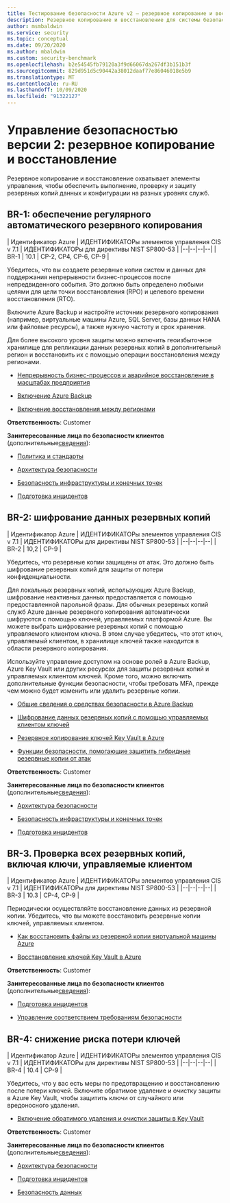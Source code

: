 ```yaml
---
title: Тестирование безопасности Azure v2 — резервное копирование и восстановление
description: Резервное копирование и восстановление для системы безопасности Azure версии 2
author: msmbaldwin
ms.service: security
ms.topic: conceptual
ms.date: 09/20/2020
ms.author: mbaldwin
ms.custom: security-benchmark
ms.openlocfilehash: b2e54545fb79120a3f9d66067da267df3b151b3f
ms.sourcegitcommit: 829d951d5c90442a38012daaf77e86046018e5b9
ms.translationtype: MT
ms.contentlocale: ru-RU
ms.lasthandoff: 10/09/2020
ms.locfileid: "91322127"
---
```

# <a name="security-control-v2-backup-and-recovery"></a>Управление безопасностью версии 2: резервное копирование и восстановление

Резервное копирование и восстановление охватывает элементы управления, чтобы обеспечить выполнение, проверку и защиту резервных копий данных и конфигурации на разных уровнях служб.

## <a name="br-1-ensure-regular-automated-backups"></a>BR-1: обеспечение регулярного автоматического резервного копирования

| Идентификатор Azure | ИДЕНТИФИКАТОРы элементов управления CIS v 7.1 | ИДЕНТИФИКАТОРы для директивы NIST SP800-53 |
|--|--|--|--|
| BR-1 | 10.1 | CP-2, CP4, CP-6, CP-9 |

Убедитесь, что вы создаете резервные копии систем и данных для поддержания непрерывности бизнес-процессов после непредвиденного события. Это должно быть определено любыми целями для цели точки восстановления (RPO) и целевого времени восстановления (RTO).

Включите Azure Backup и настройте источник резервного копирования (например, виртуальные машины Azure, SQL Server, базы данных HANA или файловые ресурсы), а также нужную частоту и срок хранения.  

Для более высокого уровня защиты можно включить геоизбыточное хранилище для репликации данных резервных копий в дополнительный регион и восстановить их с помощью операции восстановления между регионами.

- [Непрерывность бизнес-процессов и аварийное восстановление в масштабах предприятия](/azure/cloud-adoption-framework/ready/enterprise-scale/business-continuity-and-disaster-recovery)

- [Включение Azure Backup](/azure/backup/)

- [Включение восстановления между регионами](/azure/backup/backup-azure-arm-restore-vms#cross-region-restore)

**Ответственность**: Customer

**Заинтересованные лица по безопасности клиентов** (дополнительные[сведения](/azure/cloud-adoption-framework/organize/cloud-security#security-functions)):

- [Политика и стандарты](/azure/cloud-adoption-framework/organize/cloud-security-policy-standards)

- [Архитектура безопасности](/azure/cloud-adoption-framework/organize/cloud-security-architecture)

- [Безопасность инфраструктуры и конечных точек](/azure/cloud-adoption-framework/organize/cloud-security-infrastructure-endpoint)

- [Подготовка инцидентов](/azure/cloud-adoption-framework/organize/cloud-security-incident-preparation)

## <a name="br-2-encrypt-backup-data"></a>BR-2: шифрование данных резервных копий

| Идентификатор Azure | ИДЕНТИФИКАТОРы элементов управления CIS v 7.1 | ИДЕНТИФИКАТОРы для директивы NIST SP800-53 |
|--|--|--|--|
| BR-2 | 10,2 | CP-9 |

Убедитесь, что резервные копии защищены от атак. Это должно быть шифрование резервных копий для защиты от потери конфиденциальности.   

Для локальных резервных копий, использующих Azure Backup, шифрование неактивных данных предоставляется с помощью предоставленной парольной фразы. Для обычных резервных копий служб Azure данные резервного копирования автоматически шифруются с помощью ключей, управляемых платформой Azure. Вы можете выбрать шифрование резервных копий с помощью управляемого клиентом ключа. В этом случае убедитесь, что этот ключ, управляемый клиентом, в хранилище ключей также находится в области резервного копирования. 

Используйте управление доступом на основе ролей в Azure Backup, Azure Key Vault или других ресурсах для защиты резервных копий и управляемых клиентом ключей. Кроме того, можно включить дополнительные функции безопасности, чтобы требовать MFA, прежде чем можно будет изменить или удалить резервные копии.

- [Общие сведения о средствах безопасности в Azure Backup](/azure/backup/security-overview)

- [Шифрование данных резервных копий с помощью управляемых клиентом ключей](/azure/backup/encryption-at-rest-with-cmk) 

- [Резервное копирование ключей Key Vault в Azure](https://docs.microsoft.com/powershell/module/azurerm.keyvault/backup-azurekeyvaultkey?view=azurermps-6.13.0)

- [Функции безопасности, помогающие защитить гибридные резервные копии от атак](/azure/backup/backup-azure-security-feature#prevent-attacks)

**Ответственность**: Customer

**Заинтересованные лица по безопасности клиентов** (дополнительные[сведения](/azure/cloud-adoption-framework/organize/cloud-security#security-functions)):

- [Архитектура безопасности](/azure/cloud-adoption-framework/organize/cloud-security-architecture)

- [Безопасность инфраструктуры и конечных точек](/azure/cloud-adoption-framework/organize/cloud-security-infrastructure-endpoint)

- [Подготовка инцидентов](/azure/cloud-adoption-framework/organize/cloud-security-incident-preparation)

## <a name="br-3-validate-all-backups-including-customer-managed-keys"></a>BR-3. Проверка всех резервных копий, включая ключи, управляемые клиентом

| Идентификатор Azure | ИДЕНТИФИКАТОРы элементов управления CIS v 7.1 | ИДЕНТИФИКАТОРы для директивы NIST SP800-53 |
|--|--|--|--|
| BR-3 | 10.3 | CP-4, CP-9 |

Периодически осуществляйте восстановление данных из резервной копии. Убедитесь, что вы можете восстановить резервные копии ключей, управляемых клиентом.

- [Как восстановить файлы из резервной копии виртуальной машины Azure](/azure/backup/backup-azure-restore-files-from-vm)

- [Восстановление ключей Key Vault в Azure](https://docs.microsoft.com/powershell/module/azurerm.keyvault/restore-azurekeyvaultkey?view=azurermps-6.13.0)

**Ответственность**: Customer

**Заинтересованные лица по безопасности клиентов** (дополнительные[сведения](/azure/cloud-adoption-framework/organize/cloud-security#security-functions)):

- [Подготовка инцидентов](/azure/cloud-adoption-framework/organize/cloud-security-incident-preparation)

- [Управление соответствием требованиям безопасности](/azure/cloud-adoption-framework/organize/cloud-security-compliance-management)

## <a name="br-4-mitigate-risk-of-lost-keys"></a>BR-4: снижение риска потери ключей

| Идентификатор Azure | ИДЕНТИФИКАТОРы элементов управления CIS v 7.1 | ИДЕНТИФИКАТОРы для директивы NIST SP800-53 |
|--|--|--|--|
| BR-4 | 10.4 | CP-9 |

Убедитесь, что у вас есть меры по предотвращению и восстановлению после потери ключей. Включите обратимое удаление и очистку защиты в Azure Key Vault, чтобы защитить ключи от случайного или вредоносного удаления.  

- [Включение обратимого удаления и очистки защиты в Key Vault](https://docs.microsoft.com/azure/storage/blobs/storage-blob-soft-delete?tabs=azure-portal)

**Ответственность**: Customer

**Заинтересованные лица по безопасности клиентов** (дополнительные[сведения](/azure/cloud-adoption-framework/organize/cloud-security#security-functions)):

- [Архитектура безопасности](/azure/cloud-adoption-framework/organize/cloud-security-architecture)

- [Подготовка инцидентов](/azure/cloud-adoption-framework/organize/cloud-security-incident-preparation)

- [Безопасность данных](/azure/cloud-adoption-framework/organize/cloud-security-data-security)

